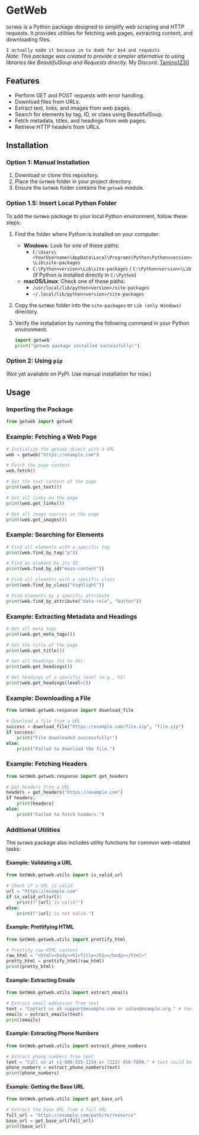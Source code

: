 # GetWeb

`GetWeb` is a Python package designed to simplify web scraping and HTTP requests. It provides utilities for fetching web pages, extracting content, and downloading files.

`I actually made it because im to dumb for bs4 and requests`  
*Note: This package was created to provide a simpler alternative to using libraries like BeautifulSoup and Requests directly.*
My Discord: [Tamino1230](https://discord.com/users/702893526303637604)

## Features

- Perform GET and POST requests with error handling.
- Download files from URLs.
- Extract text, links, and images from web pages.
- Search for elements by tag, ID, or class using BeautifulSoup.
- Fetch metadata, titles, and headings from web pages.
- Retrieve HTTP headers from URLs.

## Installation

### Option 1: Manual Installation

1. Download or clone this repository.
2. Place the `GetWeb` folder in your project directory.
3. Ensure the `GetWeb` folder contains the `getweb` module.

### Option 1.5: Insert Local Python Folder

To add the `GetWeb` package to your local Python environment, follow these steps:

1. Find the folder where Python is installed on your computer:
    - **Windows**: Look for one of these paths:
        - `C:\Users\<YourUsername>\AppData\Local\Programs\Python\Python<version>\Lib\site-packages`
        - `C:\Python<version>\Lib\site-packages` / `C:\Python<version>\Lib` (if Python is installed directly in `C:\Python`)
    - **macOS/Linux**: Check one of these paths:
        - `/usr/local/lib/python<version>/site-packages`
        - `~/.local/lib/python<version>/site-packages`

2. Copy the `GetWeb` folder into the `site-packages` or `Lib (only Windows)` directory.

3. Verify the installation by running the following command in your Python environment:

    ```python
    import getweb
    print("getweb package installed successfully!")
    ```

### Option 2: Using `pip`

(Not yet available on PyPI. Use manual installation for now.)

## Usage

### Importing the Package

```python
from getweb import getweb
```

### Example: Fetching a Web Page

```python
# Initialize the getweb object with a URL
web = getweb("https://example.com")

# Fetch the page content
web.fetch()

# Get the text content of the page
print(web.get_text())

# Get all links on the page
print(web.get_links())

# Get all image sources on the page
print(web.get_images())
```

### Example: Searching for Elements

```python
# Find all elements with a specific tag
print(web.find_by_tag("p"))

# Find an element by its ID
print(web.find_by_id("main-content"))

# Find all elements with a specific class
print(web.find_by_class("highlight"))

# Find elements by a specific attribute
print(web.find_by_attribute("data-role", "button"))
```

### Example: Extracting Metadata and Headings

```python
# Get all meta tags
print(web.get_meta_tags())

# Get the title of the page
print(web.get_title())

# Get all headings (h1 to h6)
print(web.get_headings())

# Get headings of a specific level (e.g., h2)
print(web.get_headings(level=2))
```

### Example: Downloading a File

```python
from GetWeb.getweb.response import download_file

# Download a file from a URL
success = download_file("https://example.com/file.zip", "file.zip")
if success:
    print("File downloaded successfully!")
else:
    print("Failed to download the file.")
```

### Example: Fetching Headers

```python
from GetWeb.getweb.response import get_headers

# Get headers from a URL
headers = get_headers("https://example.com")
if headers:
    print(headers)
else:
    print("Failed to fetch headers.")
```

### Additional Utilities

The `GetWeb` package also includes utility functions for common web-related tasks:

#### Example: Validating a URL

```python
from GetWeb.getweb.utils import is_valid_url

# Check if a URL is valid
url = "https://example.com"
if is_valid_url(url):
    print(f"{url} is valid!")
else:
    print(f"{url} is not valid.")
```

#### Example: Prettifying HTML

```python
from GetWeb.getweb.utils import prettify_html

# Prettify raw HTML content
raw_html = "<html><body><h1>Title</h1></body></html>"
pretty_html = prettify_html(raw_html)
print(pretty_html)
```

#### Example: Extracting Emails

```python
from GetWeb.getweb.utils import extract_emails

# Extract email addresses from text
text = "Contact us at support@example.com or sales@example.org." # text could be the HTML
emails = extract_emails(text)
print(emails)
```

#### Example: Extracting Phone Numbers

```python
from GetWeb.getweb.utils import extract_phone_numbers

# Extract phone numbers from text
text = "Call us at +1-800-555-1234 or (123) 456-7890." # text could be the HTML
phone_numbers = extract_phone_numbers(text)
print(phone_numbers)
```

#### Example: Getting the Base URL

```python
from GetWeb.getweb.utils import get_base_url

# Extract the base URL from a full URL
full_url = "https://example.com/path/to/resource"
base_url = get_base_url(full_url)
print(base_url)
```

